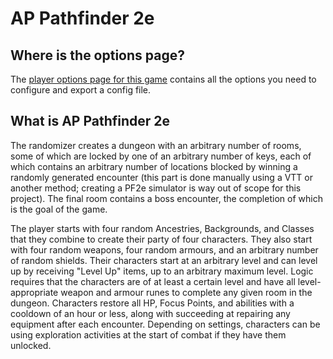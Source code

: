 # AP Pathfinder 2e

## Where is the options page?

The [player options page for this game](../player-options) contains all the options you need to configure and export a
config file.

## What is AP Pathfinder 2e

The randomizer creates a dungeon with an arbitrary number of rooms, some of which are locked by one of an arbitrary 
number of keys, each of which contains an arbitrary number of locations blocked by winning a randomly generated 
encounter (this part is done manually using a VTT or another method; creating a PF2e simulator is way out of scope for 
this project). The final room contains a boss encounter, the completion of which is the goal of the game.

The player starts with four random Ancestries, Backgrounds, and Classes that they combine to create their party of four 
characters. They also start with four random weapons, four random armours, and an arbitrary number of random shields. 
Their characters start at an arbitrary level and can level up by receiving "Level Up" items, up to an arbitrary maximum 
level. Logic requires that the characters are of at least a certain level and have all level-appropriate weapon and 
armour runes to complete any given room in the dungeon. Characters restore all HP, Focus Points, and abilities with a 
cooldown of an hour or less, along with succeeding at repairing any equipment after each encounter. Depending on 
settings, characters can be using exploration activities at the start of combat if they have them unlocked.